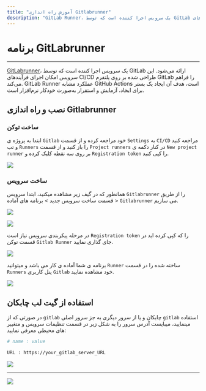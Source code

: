 ```yaml
---
title: "آموزش راه اندازی Gitlabrunner"
description: "GitLab Runner، یک سرویس اجرا کننده است که توسط GitLab ارائه می‌شود. این سرویس امکان اجرای فرآیندهای CI/CD طراحی شده بر روی پلتفرم GitLab را فراهم می‌کند."
---
```


# برنامه GitLabrunner
---

[GitLabrunner](https://chabokan.net/services/gitlab-runner/)، یک سرویس اجرا کننده است که توسط GitLab ارائه می‌شود. این سرویس امکان اجرای فرآیندهای CI/CD طراحی شده بر روی پلتفرم GitLab را فراهم می‌کند. GitLab Runner عملکرد مشابه GitHub Actions است، هدف آن ایجاد یک بستر برای ایجاد، آزمایش و استقرار به‌صورت خودکار نرم‌افزار است.

## نصب و راه اندازی Gitlabrunner


### ساخت توکن

ابتدا به پروژه ی `Gitlab` خود مراجعه کرده و از قسمت `Settings` به `CI/CD` مراجعه کنید و تب `Runners` را باز کنید و از قسمت `Project runners` در کنار دکمه ی `New project runner` بر روی سه نقطه کلیک کرده و `Registration token` را کپی کنید.

![](https://s1.chabokan.net/docs/images/gitlabrunner_20.jpg)

### ساخت سرویس

همانطور که در گیف زیر مشاهده میکنید، ابتدا سرویس `Gitlabrunner` را از طریق قسمت ساخت سرویس جدید > برنامه های آماده > `Gitlabrunner` می سازیم.

![](https://s1.chabokan.net/docs/gifs/gitlabrunner-install.gif)

![](https://s1.chabokan.net/docs/images/gitlabrunner-platform-docs-1.jpg)

در مرحله پیکربندی سرویس نیاز است `Registration token` را که کپی کرده اید در قسمت توکن `Gitlab Runner` جای گذاری نمایید.

![](https://s1.chabokan.net/docs/images/gitlabrunner_2.jpg)

برنامه ی شما آماده ی کار می باشد و میتوانید `Runner` ساخته شده را در قسمت `Runners` پنل کاربری `Gitlab` خود مشاهده نمایید.

![](https://s1.chabokan.net/docs/images/gitlabrunner_3.jpg)

## استفاده از گیت لب چابکان

در صورتی که از `gitlab` چابکان و یا از سرور دیگری به جز سرور اصلی `gitlab` استفاده مینمایید، میبایست آدرس سرور را به شکل زیر در قسمت تنظیمات سرویس و متغییر های محیطی معرفی نمایید:

```bash
# name : value

URL : https://your_gitlab_server_URL
```

![](https://s1.chabokan.net/docs/images/gitlab-env.jpg)

---
<a href="https://hub.chabokan.net/fa/services/create/gitlabrunner" ><img src="https://s1.chabokan.net/docs/images/gitlabrunner-banner.png" /></a>